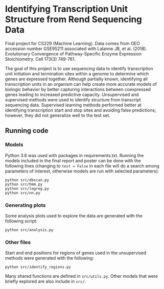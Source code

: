 # Identifying Transcription Unit Structure from Rend Sequencing Data
Final project for CS229 (Machine Learning).  Data comes from GEO accession number GSE95211 associated with Lalanne JB, et al.
(2018). Evolutionary Convergence of Pathway-Specific Enzyme Expression Stoichiometry. Cell 173(3) 749-761.

The goal of this project is to use sequencing data to identify transcription unit initiation and termination sites within a
genome to determine which genes are expressed together. Although partially known, identifying all transcription units in an
organism can help create more accurate models of biologic behavior by better capturing interactions between coexpressed genes
leading to increased predictive capacity.  Unsupervised and supervised methods were used to identify structure from transcript
sequencing data. Supervised learning methods performed better at identifying transcription start and stop sites and avoiding
false predictions; however, they did not generalize well to the test set.

## Running code
### Models
Python 3.6 was used with packages in requirements.txt.  Running the models included in the final report and poster can be done
with the following lines (changing to `test = False` in each file will do a search among parameters of interest, otherwise models
are run with selected parameters):
```
python src/dbscan.py
python src/hmm.py
python src/logreg.py
python src/nn.py
```

### Generating plots
Some analysis plots used to explore the data are generated with the following script:
```
python src/analysis.py
```

### Other files
Start and end positions for regions of genes used in the unsupervised methods were generated with the following:
```
python src/identify_regions.py
```

Many shared functions are defined in `src/utils.py`.  Other models that were briefly explored are also include in `src/`.
